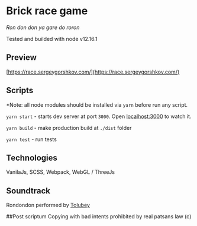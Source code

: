 # Brick race game
*Ron don don ya gare do roron*

Tested and builded with node v12.16.1

## Preview
[https://race.sergeygorshkov.com/](https://race.sergeygorshkov.com/)

## Scripts
*Note: all node modules should be installed via `yarn` before run any script.

`yarn start` - starts dev server at port `3000`. 
Open [localhost:3000](http://localhost:3000) to watch it.

`yarn build` - make production build at `./dist` folder

`yarn test` - run tests


## Technologies
VanilaJs, SCSS, Webpack, WebGL / ThreeJs


## Soundtrack
Rondondon performed by [Tolubey](https://www.youtube.com/channel/UCwWDJ4ISfUQlfihOFyNYLhQ) 


##Post scriptum
Copying with bad intents prohibited by real patsans law (c)
